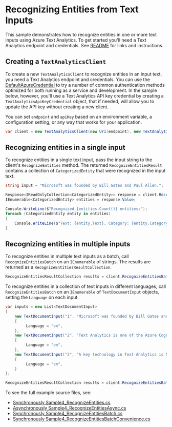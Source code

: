 # Recognizing Entities from Text Inputs
This sample demonstrates how to recognize entities in one or more text inputs using Azure Text Analytics.  To get started you'll need a Text Analytics endpoint and credentials.  See [README](../README.md) for links and instructions.

## Creating a `TextAnalyticsClient`

To create a new `TextAnalyticsClient` to recognize entities in an input text, you need a Text Analytics endpoint and credentials.  You can use the [DefaultAzureCredential][DefaultAzureCredential] to try a number of common authentication methods optimized for both running as a service and development.  In the sample below, however, you'll use a Text Analytics API key credential by creating a `TextAnalyticsApiKeyCredential` object, that if needed, will allow you to update the API key without creating a new client.

You can set `endpoint` and `apiKey` based on an environment variable, a configuration setting, or any way that works for your application.

```C# Snippet:TextAnalyticsSample4CreateClient
var client = new TextAnalyticsClient(new Uri(endpoint), new TextAnalyticsApiKeyCredential(apiKey));
```

## Recognizing entities in a single input

To recognize entities in a single text input, pass the input string to the client's `RecognizeEntities` method.  The returned `RecognizeEntitiesResult` contains a collection of `CategorizedEntity` that were recognized in the input text.

```C# Snippet:RecognizeEntities
string input = "Microsoft was founded by Bill Gates and Paul Allen.";

Response<IReadOnlyCollection<CategorizedEntity>> response = client.RecognizeEntities(input);
IEnumerable<CategorizedEntity> entities = response.Value;

Console.WriteLine($"Recognized {entities.Count()} entities:");
foreach (CategorizedEntity entity in entities)
{
    Console.WriteLine($"Text: {entity.Text}, Category: {entity.Category}, SubCategory: {entity.SubCategory}, Score: {entity.Score}, Offset: {entity.Offset}, Length: {entity.Length}");
}
```

## Recognizing entities in multiple inputs

To recognize entities in multiple text inputs as a batch, call `RecognizeEntitiesBatch` on an `IEnumerable` of strings.  The results are returned as a `RecognizeEntitiesResultCollection`.

```C# Snippet:TextAnalyticsSample4RecognizeEntitiesConvenience
RecognizeEntitiesResultCollection results = client.RecognizeEntitiesBatch(inputs);
```

To recognize entities in a collection of text inputs in different languages, call `RecognizeEntitiesBatch` on an `IEnumerable` of `TextDocumentInput` objects, setting the `Language` on each input.

```C# Snippet:TextAnalyticsSample4RecognizeEntitiesBatch
var inputs = new List<TextDocumentInput>
{
    new TextDocumentInput("1", "Microsoft was founded by Bill Gates and Paul Allen.")
    {
         Language = "en",
    },
    new TextDocumentInput("2", "Text Analytics is one of the Azure Cognitive Services.")
    {
         Language = "en",
    },
    new TextDocumentInput("3", "A key technology in Text Analytics is Named Entity Recognition (NER).")
    {
         Language = "en",
    }
};

RecognizeEntitiesResultCollection results = client.RecognizeEntitiesBatch(inputs, new TextAnalyticsRequestOptions { IncludeStatistics = true });
```

To see the full example source files, see:

* [Synchronously Sample4_RecognizeEntities.cs](../tests/samples/Sample4_RecognizeEntities.cs)
* [Asynchronously Sample4_RecognizeEntitiesAsync.cs](../tests/samples/Sample4_RecognizeEntitiesAsync.cs)
* [Synchronously Sample4_RecognizeEntitiesBatch.cs](../tests/samples/Sample4_RecognizeEntitiesBatch.cs)
* [Synchronously Sample4_RecognizeEntitiesBatchConvenience.cs](../tests/samples/Sample4_RecognizeEntitiesBatchConvenience.cs)

[DefaultAzureCredential]: ../../../identity/Azure.Identity/README.md